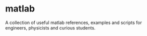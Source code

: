 # matlab
A collection of useful matlab references, examples and scripts for engineers, physicists and curious students.
